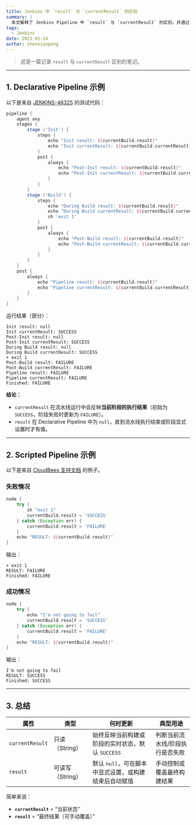 ```yaml
---
title: Jenkins 中 `result` 与 `currentResult` 的区别
summary: |
  本文解释了 Jenkins Pipeline 中 `result` 与 `currentResult` 的区别，并通过 Declarative Pipeline 与 Scripted Pipeline 示例展示它们在不同阶段的表现。
tags:
  - Jenkins
date: 2021-01-14
author: shenxianpeng
---
```


> 这是一篇记录 `result` 与 `currentResult` 区别的笔记。

---

## 1. Declarative Pipeline 示例

以下是来自 [JENKINS-46325](https://issues.jenkins.io/browse/JENKINS-46325) 的测试代码：

```groovy
pipeline {
    agent any
    stages {
        stage ('Init') {
            steps {
                echo "Init result: ${currentBuild.result}"
                echo "Init currentResult: ${currentBuild.currentResult}"
            }
            post {
                always {
                    echo "Post-Init result: ${currentBuild.result}"
                    echo "Post-Init currentResult: ${currentBuild.currentResult}"
                }
            }
        }
        stage ('Build') {
            steps {
                echo "During Build result: ${currentBuild.result}"
                echo "During Build currentResult: ${currentBuild.currentResult}"
                sh 'exit 1'
            }
            post {
                always {
                    echo "Post-Build result: ${currentBuild.result}"
                    echo "Post-Build currentResult: ${currentBuild.currentResult}"
                }
            }
        }
    }
    post {
        always {
            echo "Pipeline result: ${currentBuild.result}"
            echo "Pipeline currentResult: ${currentBuild.currentResult}"
        }
    }
}
```

运行结果（部分）：

```
Init result: null
Init currentResult: SUCCESS
Post-Init result: null
Post-Init currentResult: SUCCESS
During Build result: null
During Build currentResult: SUCCESS
+ exit 1
Post-Build result: FAILURE
Post-Build currentResult: FAILURE
Pipeline result: FAILURE
Pipeline currentResult: FAILURE
Finished: FAILURE
```

**结论：**

* `currentResult` 在流水线运行中会反映**当前阶段的执行结果**（初始为 `SUCCESS`，阶段失败时更新为 `FAILURE`）。
* `result` 在 Declarative Pipeline 中为 `null`，直到流水线执行结束或阶段显式设置时才有值。

---

## 2. Scripted Pipeline 示例

以下是来自 [CloudBees 支持文档](https://support.cloudbees.com/hc/en-us/articles/218554077-How-to-set-current-build-result-in-Pipeline-) 的例子。

### 失败情况

```groovy
node {
    try {
        sh "exit 1"
        currentBuild.result = 'SUCCESS'
    } catch (Exception err) {
        currentBuild.result = 'FAILURE'
    }
    echo "RESULT: ${currentBuild.result}"
}
```

输出：

```
+ exit 1
RESULT: FAILURE
Finished: FAILURE
```

### 成功情况

```groovy
node {
    try {
        echo "I'm not going to fail"
        currentBuild.result = 'SUCCESS'
    } catch (Exception err) {
        currentBuild.result = 'FAILURE'
    }
    echo "RESULT: ${currentBuild.result}"
}
```

输出：

```
I'm not going to fail
RESULT: SUCCESS
Finished: SUCCESS
```

---

## 3. 总结

| 属性              | 类型          | 何时更新                           | 典型用途             |
| --------------- | ----------- | ------------------------------ | ---------------- |
| `currentResult` | 只读（String）  | 始终反映当前构建或阶段的实时状态，默认 `SUCCESS`  | 判断当前流水线/阶段执行是否失败 |
| `result`        | 可读写（String） | 默认 `null`，可在脚本中显式设置，或构建结束后自动赋值 | 手动控制或覆盖最终构建结果    |

简单来说：

* **`currentResult`** = “当前状态”
* **`result`** = “最终结果（可手动覆盖）”
